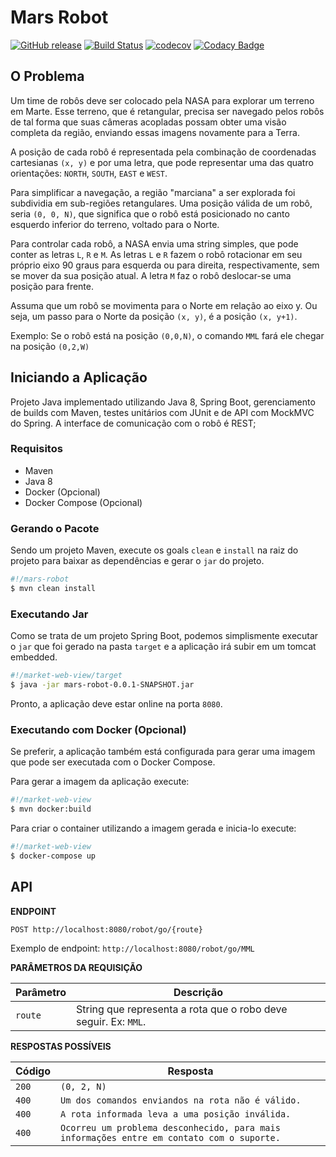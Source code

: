 # Mars Robot

[![GitHub release](https://img.shields.io/github/release/rafaelcam/mars-robot.svg)](https://github.com/rafaelcam/mars-robot/tree/v1.0)
[![Build Status](https://travis-ci.org/rafaelcam/mars-robot.svg?branch=master)](https://travis-ci.org/rafaelcam/mars-robot)
[![codecov](https://codecov.io/gh/rafaelcam/mars-robot/branch/master/graph/badge.svg)](https://codecov.io/gh/rafaelcam/mars-robot)
[![Codacy Badge](https://api.codacy.com/project/badge/Grade/f611cad015d542a0b80bede479627a34)](https://www.codacy.com/app/rafaelcam/mars-robot?utm_source=github.com&amp;utm_medium=referral&amp;utm_content=rafaelcam/mars-robot&amp;utm_campaign=Badge_Grade)

## O Problema

Um time de robôs deve ser colocado pela NASA para explorar um terreno em Marte. Esse terreno, que é retangular, precisa 
ser navegado pelos robôs de tal forma que suas câmeras acopladas possam obter uma visão completa da região, enviando 
essas imagens novamente para a Terra.

A posição de cada robô é representada pela combinação de coordenadas cartesianas `(x, y)` e por uma letra, que pode 
representar uma das quatro orientações: `NORTH`, `SOUTH`, `EAST` e `WEST`. 

Para simplificar a navegação, a região "marciana" a ser explorada foi subdividia em sub-regiões retangulares. Uma posição 
válida de um robô, seria `(0, 0, N)`, que significa que o robô está posicionado no canto esquerdo inferior do terreno, voltado para o Norte.

Para controlar cada robô, a NASA envia uma string simples, que pode conter as letras `L`, `R` e `M`. As letras `L` e `R` 
fazem o robô rotacionar em seu próprio eixo 90 graus para esquerda ou para direita, respectivamente, sem se mover 
da sua posição atual. A letra `M` faz o robô deslocar-se uma posição para frente.

Assuma que um robô se movimenta para o Norte em relação ao eixo y. Ou seja, um passo para o Norte da posição `(x, y)`, é a posição `(x, y+1)`.

Exemplo: Se o robô está na posição `(0,0,N)`, o comando `MML` fará ele chegar na posição `(0,2,W)`

## Iniciando a Aplicação

Projeto Java implementado utilizando Java 8, Spring Boot, gerenciamento de builds com Maven, 
testes unitários com JUnit e de API com MockMVC do Spring. A interface de comunicação com o robô é REST;

### Requisitos

* Maven
* Java 8
* Docker (Opcional)
* Docker Compose (Opcional)

### Gerando o Pacote

Sendo um projeto Maven, execute os goals `clean` e `install` na raiz do projeto para baixar as dependências e gerar o `jar` do projeto.

```bash
#!/mars-robot
$ mvn clean install
```

### Executando Jar

Como se trata de um projeto Spring Boot, podemos simplismente executar o `jar` que foi gerado na pasta `target` e a aplicação irá subir em um tomcat embedded.

```bash
#!/market-web-view/target
$ java -jar mars-robot-0.0.1-SNAPSHOT.jar
```

Pronto, a aplicação deve estar online na porta `8080`.

### Executando com Docker (Opcional)

Se preferir, a aplicação também está configurada para gerar uma imagem que pode ser executada com o Docker Compose. 

Para gerar a imagem da aplicação execute: 

```bash
#!/market-web-view
$ mvn docker:build
```

Para criar o container utilizando a imagem gerada e inicia-lo execute:

```bash
#!/market-web-view
$ docker-compose up
```

## API

**ENDPOINT**

```
POST http://localhost:8080/robot/go/{route}
```

Exemplo de endpoint: `http://localhost:8080/robot/go/MML`

**PARÂMETROS DA REQUISIÇÃO**

Parâmetro | Descrição
------------ | -------------
`route` | String que representa a rota que o robo deve seguir. Ex: `MML`.

**RESPOSTAS POSSÍVEIS**

Código | Resposta
------------ | -------------
`200` | `(0, 2, N)` 
`400` | `Um dos comandos enviandos na rota não é válido.`
`400` | `A rota informada leva a uma posição inválida.`
`400` | `Ocorreu um problema desconhecido, para mais informações entre em contato com o suporte.`